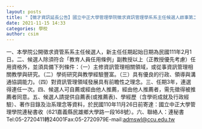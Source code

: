 ```yaml
---
layout: posts
title: "【徵才資訊延長公告】國立中正大學管理學院徵求資訊管理學系系主任候選人啟事第二次延長公告"
date: 2021-11-15 14:33
categories: 學校
author: csim
---
```


一、本學院公開徵求資管系系主任候選人，新主任任期起始日期為民國111年2月1日。二、候選人除須符合「教育人員任用條例」副教授以上（正教授優先考慮）任用資格外，並須具備下列條件：（一）主修資訊管理相關領域，或從事資訊管理相關教學與研究。（二）學術研究與教學經驗豐富。（三）具有優良的行政、領導與溝通協調能力。（四）對資訊管理領域發展具有前瞻性之理念。三、任期3年，連選得連任一次。四、候選人可自薦或經由他人推薦，經由他人推薦者，需先徵得被推薦者同意。五、候選人請提供自薦表(或推薦表)、學經歷（含學術成就及行政經驗）、著作目錄及治系理念等資料，於民國110年11月26日前寄達：國立中正大學管理學院連秘書收（621嘉義縣民雄鄉大學路一段168號）。六、聯絡人：連秘書Tel:05-2720411轉24001Fax:05-2720979E-mail:admswl@ccu.edu.tw

